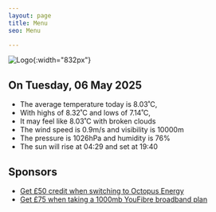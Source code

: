 ```yaml
---
layout: page
title: Menu
seo: Menu

---
```


![Logo](/images/logo.jpg){:width="832px"}

<!-- weather_marker starts -->
## On Tuesday, 06 May 2025

- The average temperature today is 8.03˚C,
- With highs of 8.32˚C and lows of 7.14˚C,
- It may feel like 8.03˚C with broken clouds
- The wind speed is 0.9m/s and visibility is 10000m
- The pressure is 1026hPa and humidity is 76%
- The sun will rise at 04:29 and set at 19:40

<!-- weather_marker ends -->

## Sponsors

- [Get £50 credit when switching to Octopus Energy](https://bit.ly/3oD1nnS)
- [Get £75 when taking a 1000mb YouFibre broadband plan](https://aklam.io/91zWhU?)
